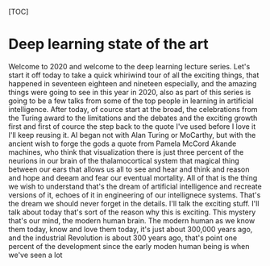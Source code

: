 [TOC]

# Deep learning state of the art

Welcome to 2020 and welcome to the deep learning lecture series. Let's start it off today to take a quick whiriwind tour of all the exciting things, that happened in seventeen eighteen and nineteen especially, and the amazing things were going to see in this year in 2020, also as part of this series is going to be a few talks from some of the top people in learning in artificial intelligence. After today, of cource start at the broad, the celebrations from the Turing award to the limitations and the debates and the exciting growth first and first of cource the step back to the quote I've used before I love it I'll keep reusing it. AI began not with Alan Turing or MoCarthy, but with the ancient wish to forge the gods a quote from Pamela McCord Akande machines, who think that visualization there is just three percent of the neurions in our brain of the thalamocortical system that magical thing between our ears that allows us all to see and hear and think and reason and hope and deeam and fear our eventual mortality. All of that is the thing we wish to understand that's the dream of artificial intelligence and recreate versions of it, echoes of it in engineering of our intellignece systems. That's the dream we should never forget in the details. I'll talk the exciting stuff. I'll talk about today that's sort of the reason why this is exciting. This mystery that's our mind, the modern human brain. The modern human as we know them today, know and love them today, it's just about 300,000 years ago, and the industrial Revolution is about 300 years ago, that's point one percent of the development since the early moden human being is when we've seen a lot 